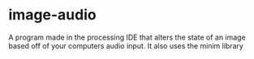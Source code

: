 # image-audio
A program made in the processing IDE that alters the state of an image based off of your computers audio input. It also uses the minim library
